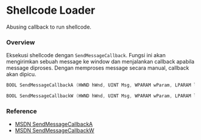 # Shellcode Loader

Abusing callback to run shellcode.

### Overview

Eksekusi shellcode dengan `SendMessageCallback`. Fungsi ini akan mengirimkan sebuah message ke window dan menjalankan callback apabila message diproses. Dengan memproses message secara manual, callback akan dipicu.

```c++
BOOL SendMessageCallbackA (HWND hWnd, UINT Msg, WPARAM wParam, LPARAM lParam, SENDASYNCPROC lpResultCallBack, ULONG_PTR dwData);

BOOL SendMessageCallbackW (HWND hWnd, UINT Msg, WPARAM wParam, LPARAM lParam, SENDASYNCPROC lpResultCallBack, ULONG_PTR dwData);
```

### Reference 

- [MSDN SendMessageCallbackA](https://docs.microsoft.com/en-us/windows/win32/api/winuser/nf-winuser-sendmessagecallbacka)
- [MSDN SendMessageCallbackW](https://docs.microsoft.com/en-us/windows/win32/api/winuser/nf-winuser-sendmessagecallbackw)